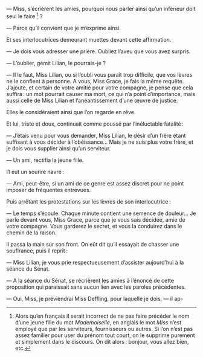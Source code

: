 — Miss, s’écrièrent les amies, pourquoi nous parler ainsi qu’un inférieur
doit seul le faire [^1] ?

— Parce qu’il convient que je m’exprime ainsi.

Et ses interlocutrices demeurant muettes devant cette affirmation.

— Je dois vous adresser une prière. Oubliez l’aveu que vous avez surpris.

— L’oublier, gémit Lilian, le pourrais-je ?

— Il le faut, Miss Lilian, ou si l’oubli vous paraît trop difficile, que vos
lèvres ne le confient à personne. A vous, Miss Grace, je fais la même requête.
J’ajoute, et certain de votre amitié pour votre compagne, je pense que cela
suffira : un mot pourrait causer ma mort, ce qui n’a point d’importance, mais
aussi celle de Miss Lilian et l’anéantissement d’une œuvre de justice.

Elles le considéraient ainsi que l’on regarde en rêve.

Et lui, triste et doux, continuait comme poussé par l’inéluctable fatalité :

— J’étais venu pour vous demander, Miss Lilian, le désir d’un frère étant
suffisant à vous décider à l’obéissance… Mais je ne suis plus votre frère, et
je dois vous supplier ainsi qu’un serviteur.

— Un ami, rectifia la jeune fille.

I1 eut un sourire navré :

— Ami, peut-être, si un ami de ce genre est assez discret pour ne point
imposer de fréquentes entrevues.

Puis arrêtant les protestations sur les lèvres de son interlocutrice :

— Le temps s’écoule. Chaque minute contient une semence de douleur…
Je parle devant vous, Miss Grace, parce que je vous sais décidée, amie de
votre compagne. Vous garderez le secret, et vous la conduirez dans le chemin
de la raison.

Il passa la main sur son front. On eût dit qu’il essayait de chasser une
souflrance, puis il reprit :

— Miss Lilian, je vous prie respectueusement d’assister aujourd’hui à la
séance du Sénat.

— A la séance du Sénat, se récrièrent les amies à l’énoncé de cette proposition qui paraissait sans aucun lien avec les paroles précédentes.

— Oui, Miss, je préviendrai Miss Deffling, pour laquelle je dois, — il ap-
     

[^1]: Alors qu’en français il serait incorrect de ne pas faire précéder le nom d’une jeune fille du mot _Mademoiselle_, en anglais le mot _Miss_ n’est employé que par les serviteurs, fournisseurs ou autres. Si l’on n’est pas assez familier pour user du prénom tout court, on le supprime purement et simplement dans le discours. On dit alors : bonjour, vous allez bien, etc.
